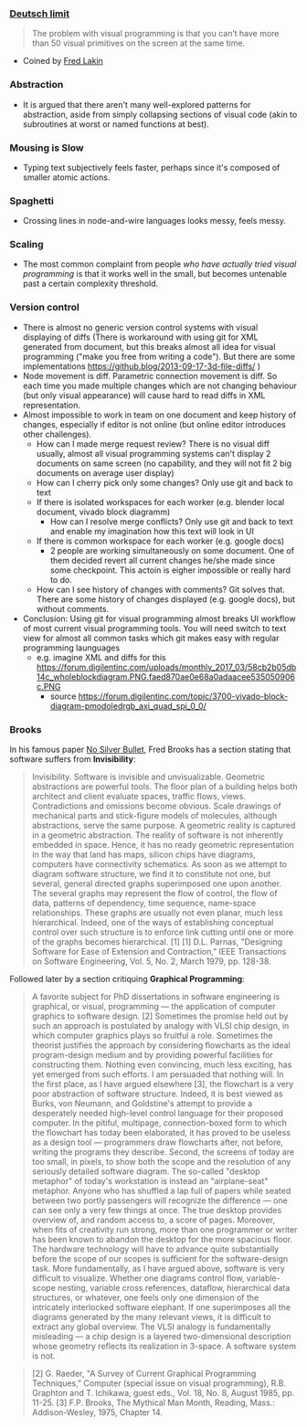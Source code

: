 ### [Deutsch limit](https://en.wikipedia.org/wiki/Deutsch_limit)
> The problem with visual programming is that you can’t have more than 50 visual primitives on the screen at the same time.

* Coined by [Fred Lakin](reflections.md#fred-lakin)

### Abstraction
* It is argued that there aren't many well-explored patterns for abstraction, aside from simply collapsing sections of visual code (akin to subroutines at worst or named functions at best).

### Mousing is Slow
* Typing text subjectively feels faster, perhaps since it's composed of smaller atomic actions.

### Spaghetti
* Crossing lines in node-and-wire languages looks messy, feels messy.

### Scaling
* The most common complaint from people _who have actually tried visual programming_ is that it works well in the small, but becomes untenable past a certain complexity threshold.

### Version control
* There is almost no generic version control systems with visual displaying of diffs (There is workaround with using git for XML generated from document, but this breaks almost all idea for visual programming ("make you free from writing a code"). But there are some implementations https://github.blog/2013-09-17-3d-file-diffs/ )
* Node movement is diff. Parametric connection movement is diff. So each time you made multiple changes which are not changing behaviour (but only visual appearance) will cause hard to read diffs in XML representation.
* Almost impossible to work in team on one document and keep history of changes, especially if editor is not online (but online editor introduces other challenges).
  * How can I made merge request review? There is no visual diff usually, almost all visual programming systems can't display 2 documents on same screen (no capability, and they will not fit 2 big documents on average user display)
  * How can I cherry pick only some changes? Only use git and back to text
  * If there is isolated workspaces for each worker (e.g. blender local document, vivado block diagramm)
    * How can I resolve merge conflicts? Only use git and back to text and enable my imagination how this text will look in UI
  * If there is common workspace for each worker (e.g. google docs)
    * 2 people are working simultaneously on some document. One of them decided revert all current changes he/she made since some checkpoint. This actoin is eigher impossible or really hard to do.
  * How can I see history of changes with comments? Git solves that. There are some history of changes displayed (e.g. google docs), but without comments.
* Conclusion: Using git for visual programming almost breaks UI workflow of most current visual programming tools. You will need switch to text view for almost all common tasks which git makes easy with regular programming launguages
  * e.g. imagine XML and diffs for this https://forum.digilentinc.com/uploads/monthly_2017_03/58cb2b05db14c_wholeblockdiagram.PNG.faed870ae0e68a0adaacee535050906c.PNG 
    * source https://forum.digilentinc.com/topic/3700-vivado-block-diagram-pmodoledrgb_axi_quad_spi_0_0/

### Brooks
In his famous paper [No Silver Bullet](http://worrydream.com/refs/Brooks-NoSilverBullet.pdf), Fred Brooks has a section stating that software suffers from **Invisibility**:

> Invisibility. Software is invisible and unvisualizable. Geometric abstractions are powerful tools. The floor plan of a building helps both architect and client evaluate spaces, traffic flows, views. Contradictions and omissions become obvious. Scale drawings of mechanical parts and stick-figure models of molecules, although abstractions, serve the same purpose. A geometric reality is captured in a geometric abstraction.
> The reality of software is not inherently embedded in space. Hence, it has no ready geometric representation in the way that land has maps, silicon chips have diagrams, computers have connectivity schematics. As soon as we attempt to diagram software structure, we find it to constitute not one, but several, general directed graphs superimposed one upon another. The several graphs may represent the flow of control, the flow of data, patterns of dependency, time sequence, name-space relationships. These graphs are usually not even planar, much less hierarchical. Indeed, one of the ways of establishing conceptual control over such structure is to enforce link cutting until one or more of the graphs becomes hierarchical. [1]
> [1] D.L. Parnas, "Designing Software for Ease of Extension and Contraction," IEEE Transactions on Software Engineering, Vol. 5, No. 2, March 1979, pp. 128-38.

Followed later by a section critiquing **Graphical Programming**:

> A favorite subject for PhD dissertations in software engineering is graphical, or visual, programming — the application of computer graphics to software design. [2] Sometimes the promise held out by such an approach is postulated by analogy with VLSI chip design, in which computer graphics plays so fruitful a role. Sometimes the theorist justifies the approach by considering flowcharts as the ideal program-design medium and by providing powerful facilities for constructing them.
> Nothing even convincing, much less exciting, has yet emerged from such efforts. I am persuaded that nothing will.
> In the first place, as I have argued elsewhere [3], the flowchart is a very poor abstraction of software structure. Indeed, it is best viewed as Burks, von Neumann, and Goldstine's attempt to provide a desperately needed high-level control language for their proposed computer. In the pitiful, multipage, connection-boxed form to which the flowchart has today been elaborated, it has proved to be useless as a design tool — programmers draw flowcharts after, not before, writing the programs they describe.
> Second, the screens of today are too small, in pixels, to show both the scope and the resolution of any seriously detailed software diagram. The so-called "desktop metaphor" of today's workstation is instead an "airplane-seat" metaphor. Anyone who has shuffled a lap full of papers while seated between two portly passengers will recognize the difference — one can see only a very few things at once. The true desktop provides overview of, and random access to, a score of pages. Moreover, when fits of creativity run strong, more than one programmer or writer has been known to abandon the desktop for the more spacious floor. The hardware technology will have to advance quite substantially before the scope of our scopes is sufficient for the software-design task.
> More fundamentally, as I have argued above, software is very difficult to visualize. Whether one diagrams control flow, variable-scope nesting, variable cross references, dataflow, hierarchical data structures, or whatever, one feels only one dimension of the intricately interlocked software elephant. If one superimposes all the diagrams generated by the many relevant views, it is difficult to extract any global overview. The VLSI analogy is fundamentally misleading — a chip design is a layered two-dimensional description whose geometry reflects its realization in 3-space. A software system is not.

> [2] G. Raeder, "A Survey of Current Graphical Programming Techniques," Computer (special issue on visual programming), R.B. Graphton and T. Ichikawa, guest eds., Vol. 18, No. 8, August 1985, pp. 11-25.
> [3] F.P. Brooks, The Mythical Man Month, Reading, Mass.: Addison-Wesley, 1975, Chapter 14.
